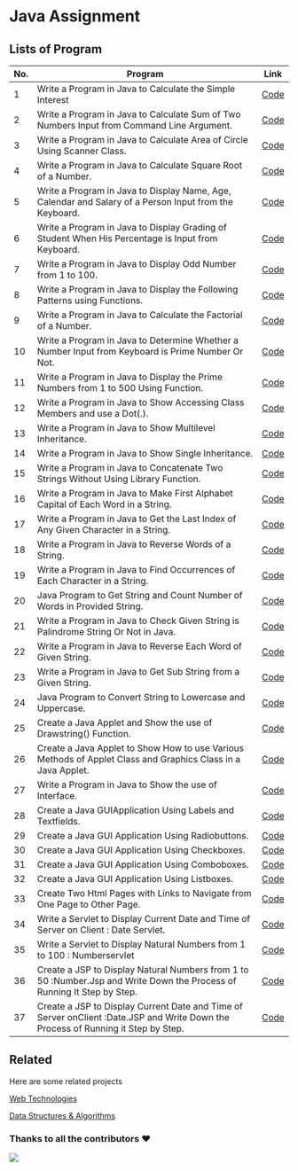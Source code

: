 # Java Assignment
 

## Lists of Program

| No.| Program | Link |
| --- | --- | --- |
| 1 | Write a Program in Java to Calculate the Simple Interest | [Code](https://github.com/Makhanlal-Chaturvedi-University/Java/tree/main/Project%201)  |
| 2 | Write a Program in Java to Calculate  Sum  of  Two  Numbers  Input  from Command Line Argument. | [Code](https://github.com/Makhanlal-Chaturvedi-University/Java/tree/main/Project%202)  |
| 3 |	Write a Program in Java to Calculate Area of Circle Using Scanner Class. | [Code](https://github.com/Makhanlal-Chaturvedi-University/Java/tree/main/Project%203)  |
| 4 |	Write a Program in Java to Calculate Square Root of a Number. | [Code](https://github.com/Makhanlal-Chaturvedi-University/Java/tree/main/Project%204)   |
| 5 |	Write a Program in Java to Display Name, Age, Calendar and Salary of a Person Input from the Keyboard. | [Code](https://github.com/Makhanlal-Chaturvedi-University/Java/tree/main/Project%205) |
| 6 | Write a Program in Java to Display Grading of Student When His Percentage is Input from Keyboard. | [Code](https://github.com/Makhanlal-Chaturvedi-University/Java/tree/main/Project%206)  |
| 7 | Write a Program in Java to Display Odd Number from 1 to 100. | [Code](https://github.com/Makhanlal-Chaturvedi-University/Java/tree/main/Project%207)  |
| 8 | Write a Program in Java to Display the Following Patterns using Functions. | [Code](https://github.com/Makhanlal-Chaturvedi-University/Java/tree/main/Project%208)  |
| 9 | Write a Program in Java to Calculate the Factorial of a Number. | [Code](https://github.com/Makhanlal-Chaturvedi-University/Java/tree/main/Project%209) |
| 10 |	Write a Program in Java to Determine Whether a Number Input from Keyboard is Prime Number Or Not. | [Code](https://github.com/Makhanlal-Chaturvedi-University/Java/tree/main/Project%2010) |
| 11 |	Write a Program in Java to Display the Prime Numbers from 1 to 500 Using Function. | [Code](https://github.com/Makhanlal-Chaturvedi-University/Java/tree/main/Project%2011) |
| 12 |	Write a Program in Java to Show Accessing Class Members and use a Dot(.). | [Code](https://github.com/Makhanlal-Chaturvedi-University/Java/tree/main/Project%2012) |
| 13 |	Write a Program in Java to Show Multilevel Inheritance. | [Code](https://github.com/Makhanlal-Chaturvedi-University/Java/tree/main/Project%2013) |
| 14 |	Write a Program in Java to Show Single Inheritance. | [Code](https://github.com/Makhanlal-Chaturvedi-University/Java/tree/main/Project%2014) |
| 15 |	Write a Program in Java to Concatenate Two Strings Without Using Library Function. | [Code](https://github.com/Makhanlal-Chaturvedi-University/Java/tree/main/Project%2015) |
| 16 |	Write a Program in Java to Make First Alphabet Capital of Each Word in a String. | [Code](https://github.com/Makhanlal-Chaturvedi-University/Java/tree/main/Project%2016) |
| 17 | Write a Program in Java to Get the Last Index of Any Given Character in a String.  | [Code](https://github.com/Makhanlal-Chaturvedi-University/Java/tree/main/Project%2017)  |
| 18 |	Write a Program in Java to Reverse Words of a String. | [Code](https://github.com/Makhanlal-Chaturvedi-University/Java/tree/main/Project%2018) |
| 19 |	Write a Program in Java to Find Occurrences of Each Character in a String. | [Code](https://github.com/Makhanlal-Chaturvedi-University/Java/tree/main/Project%2019) |
| 20 |	Java Program to Get String and Count Number of Words in Provided String. | [Code](https://github.com/Makhanlal-Chaturvedi-University/Java/tree/main/Project%2020) |
| 21 |	Write a Program in Java to Check Given String is Palindrome String Or Not in Java. | [Code](https://github.com/Makhanlal-Chaturvedi-University/Java/tree/main/Project%2021) |
| 22 |	Write a Program in Java to Reverse Each Word of Given String. | [Code](https://github.com/Makhanlal-Chaturvedi-University/Java/tree/main/Project%2022) |
| 23 |	Write a Program in Java to Get Sub String from a Given String. | [Code](https://github.com/Makhanlal-Chaturvedi-University/Java/tree/main/Project%2023) |
| 24 | Java Program to Convert String to Lowercase and Uppercase. | [Code](https://github.com/Makhanlal-Chaturvedi-University/Java/tree/main/Project%2024) |
| 25 | Create a Java Applet and Show the use of Drawstring() Function. | [Code](https://github.com/Makhanlal-Chaturvedi-University/Java/tree/main/Project%2025) |
| 26 | Create a Java Applet to Show How to use Various Methods of Applet Class and Graphics Class in a Java Applet. | [Code](https://github.com/Makhanlal-Chaturvedi-University/Java/tree/main/Project%2026) |
| 27 | Write a Program in Java to Show the use of Interface. | [Code](https://github.com/Makhanlal-Chaturvedi-University/Java/tree/main/Project%2027) |
| 28 | Create a Java GUIApplication Using Labels and Textfields. | [Code](https://github.com/Makhanlal-Chaturvedi-University/Java/tree/main/Project%2028) |
| 29 | Create a Java GUI Application Using Radiobuttons. | [Code](https://github.com/Makhanlal-Chaturvedi-University/Java/tree/main/Project%2029) |
| 30 | Create a Java GUI Application Using Checkboxes. | [Code](https://github.com/Makhanlal-Chaturvedi-University/Java/tree/main/Project%2030) |
| 31 | Create a Java GUI Application Using Comboboxes. | [Code](https://github.com/Makhanlal-Chaturvedi-University/Java/tree/main/Project%2031) |
| 32 | Create a Java GUI Application Using Listboxes. | [Code](https://github.com/Makhanlal-Chaturvedi-University/Java/tree/main/Project%2032) |
| 33 | Create Two Html Pages with Links to Navigate from One Page to Other Page. | [Code](https://github.com/Makhanlal-Chaturvedi-University/Java/tree/main/Project%2033) |
| 34 | Write a Servlet to Display Current Date and Time of Server on Client : Date Servlet. | [Code](https://github.com/Makhanlal-Chaturvedi-University/Java/tree/main/Project%2034) |
| 35 | Write a Servlet to Display Natural Numbers from 1 to 100 : Numberservlet | [Code](https://github.com/Makhanlal-Chaturvedi-University/Java/tree/main/Project%2035) |
| 36 | Create a JSP to Display Natural Numbers from 1 to 50 :Number.Jsp and Write Down the Process of Running It Step by Step. | [Code](https://github.com/Makhanlal-Chaturvedi-University/Java/tree/main/Project%2036) |
| 37 | Create a JSP to Display Current Date and Time of Server onClient :Date.JSP and Write Down the Process of Running it Step by Step. | [Code](https://github.com/Makhanlal-Chaturvedi-University/Java/tree/main/Project%2037) |


## Related

Here are some related projects

[Web Technologies](https://github.com/Makhanlal-Chaturvedi-University/Web-Technologies)

[Data Structures & Algorithms](https://github.com/Makhanlal-Chaturvedi-University/Data-Structures-Algorithms)


### Thanks to all the contributors ❤️
<a href = "https://github.com/Makhanlal-Chaturvedi-University/Python/graphs/contributors">
  <img src = "https://contrib.rocks/image?repo=Makhanlal-Chaturvedi-University/Java"/>
</a>